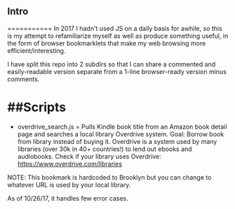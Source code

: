 ## Intro
===========
In 2017 I hadn't used JS on a daily basis for awhile, so this is my attempt to
refamiliarize myself as well as produce something useful, in the form of
browser bookmarklets that make my web browsing more efficient/interesting.

I have split this repo into 2 subdirs so that I can share a commented and
easily-readable version separate from a 1-line  browser-ready version 
minus comments.


##Scripts
==========
- overdrive_search.js = Pulls Kindle book title from an Amazon book detail page
and searches a local library Overdrive system. Goal: Borrow book from library
instead of buying it. 
	Overdrive is a system used by many libraries (over 30k in 40+ countries!) to lend out ebooks and audiobooks.  Check if your library uses Overdrive: 
	https://www.overdrive.com/libraries

NOTE: This bookmark is hardcoded to Brooklyn but you can change to whatever 
URL is used by your local library.  

As of 10/26/17, it handles few error cases.
